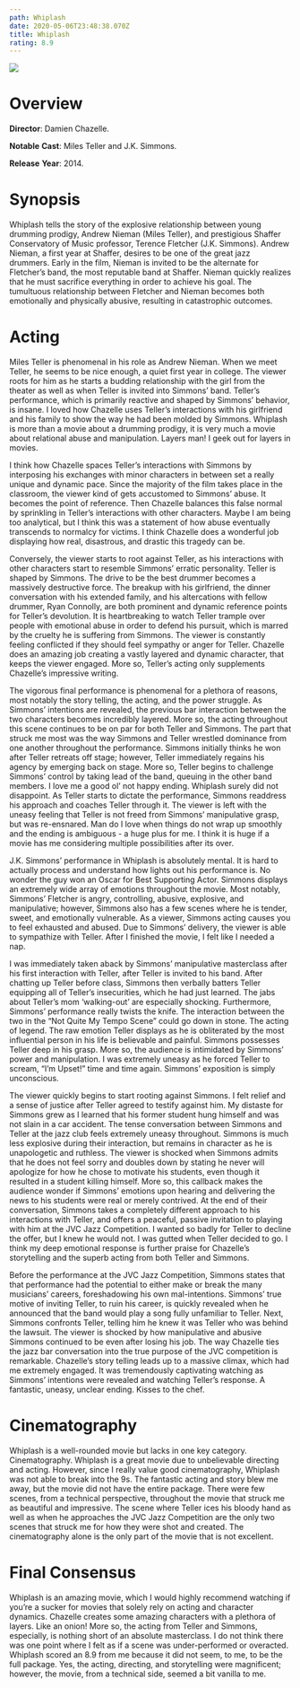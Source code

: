 ```yaml
---
path: Whiplash
date: 2020-05-06T23:48:38.070Z
title: Whiplash
rating: 8.9
---
```

![](https://m.media-amazon.com/images/I/91r0mEadTkL._AC_UY436_FMwebp_QL65_.jpg)

# **Overview**

**Director**: Damien Chazelle.

**Notable** **Cast**: Miles Teller and J.K. Simmons.

**Release** **Year**: 2014.

# **Synopsis**

Whiplash tells the story of the explosive relationship between young drumming prodigy, Andrew Nieman (Miles Teller), and prestigious Shaffer Conservatory of Music professor, Terence Fletcher (J.K. Simmons). Andrew Nieman, a first year at Shaffer, desires to be one of the great jazz drummers. Early in the film, Nieman is invited to be the alternate for Fletcher’s band, the most reputable band at Shaffer. Nieman quickly realizes that he must sacrifice everything in order to achieve his goal. The tumultuous relationship between Fletcher and Nieman becomes both emotionally and physically abusive, resulting in catastrophic outcomes.

# **Acting**

Miles Teller is phenomenal in his role as Andrew Nieman. When we meet Teller, he seems to be nice enough, a quiet first year in college. The viewer roots for him as he starts a budding relationship with the girl from the theater as well as when Teller is invited into Simmons’ band. Teller’s performance, which is primarily reactive and shaped by Simmons’ behavior, is insane. I loved how Chazelle uses Teller’s interactions with his girlfriend and his family to show the way he had been molded by Simmons. Whiplash is more than a movie about a drumming prodigy, it is very much a movie about relational abuse and manipulation. Layers man! I geek out for layers in movies. 

I think how Chazelle spaces Teller’s interactions with Simmons by interposing his exchanges with minor characters in between set a really unique and dynamic pace. Since the majority of the film takes place in the classroom, the viewer kind of gets accustomed to Simmons’ abuse. It becomes the point of reference. Then Chazelle balances this false normal by sprinkling in Teller’s interactions with other characters. Maybe I am being too analytical, but I think this was a statement of how abuse eventually transcends to normalcy for victims. I think Chazelle does a wonderful job displaying how real, disastrous, and drastic this tragedy can be.

Conversely, the viewer starts to root against Teller, as his interactions with other characters start to resemble Simmons’ erratic personality. Teller is shaped by Simmons. The drive to be the best drummer becomes a massively destructive force. The breakup with his girlfriend, the dinner conversation with his extended family, and his altercations with fellow drummer, Ryan Connolly, are both prominent and dynamic reference points for Teller’s devolution. It is heartbreaking to watch Teller trample over people with emotional abuse in order to defend his pursuit, which is marred by the cruelty he is suffering from Simmons. The viewer is constantly feeling conflicted if they should feel sympathy or anger for Teller. Chazelle does an amazing job creating a vastly layered and dynamic character, that keeps the viewer engaged. More so, Teller’s acting only supplements Chazelle’s impressive writing.  

The vigorous final performance is phenomenal for a plethora of reasons, most notably the story telling, the acting, and the power struggle. As Simmons’ intentions are revealed, the previous bar interaction between the two characters becomes incredibly layered. More so, the acting throughout this scene continues to be on par for both Teller and Simmons. The part that struck me most was the way Simmons and Teller wrestled dominance from one another throughout the performance. Simmons initially thinks he won after Teller retreats off stage; however, Teller immediately regains his agency by emerging back on stage. More so, Teller begins to challenge Simmons’ control by taking lead of the band, queuing in the other band members. I love me a good ol’ not happy ending. Whiplash surely did not disappoint. As Teller starts to dictate the performance, Simmons readdress his approach and coaches Teller through it. The viewer is left with the uneasy feeling that Teller is not freed from Simmons’ manipulative grasp, but was re-ensnared. Man do I love when things do not wrap up smoothly and the ending is ambiguous - a huge plus for me. I think it is huge if a movie has me considering multiple possibilities after its over. 

J.K. Simmons’ performance in Whiplash is absolutely mental. It is hard to actually process and understand how lights out his performance is. No wonder the guy won an Oscar for Best Supporting Actor. Simmons displays an extremely wide array of emotions throughout the movie. Most notably, Simmons’ Fletcher is angry, controlling, abusive, explosive, and manipulative; however, Simmons also has a few scenes where he is tender, sweet, and emotionally vulnerable. As a viewer, Simmons acting causes you to feel exhausted and abused. Due to Simmons’ delivery, the viewer is able to sympathize with Teller. After I finished the movie, I felt like I needed a nap. 

I was immediately taken aback by Simmons’ manipulative masterclass after his first interaction with Teller, after Teller is invited to his band. After chatting up Teller before class, Simmons then verbally batters Teller equipping all of Teller’s insecurities, which he had just learned. The jabs about Teller’s mom ‘walking-out’ are especially shocking. Furthermore, Simmons’ performance really twists the knife. The interaction between the two in the “Not Quite My Tempo Scene” could go down in stone. The acting of legend. The raw emotion Teller displays as he is obliterated by the most influential person in his life is believable and painful. Simmons possesses Teller deep in his grasp. More so, the audience is intimidated by Simmons’ power and manipulation. I was extremely uneasy as he forced Teller to scream, “I’m Upset!” time and time again. Simmons’ exposition is simply unconscious. 

The viewer quickly begins to start rooting against Simmons. I felt relief and a sense of justice after Teller agreed to testify against him. My distaste for Simmons grew as I learned that his former student hung himself and was not slain in a car accident. The tense conversation between Simmons and Teller at the jazz club feels extremely uneasy throughout. Simmons is much less explosive during their interaction, but remains in character as he is unapologetic and ruthless. The viewer is shocked when Simmons admits that he does not feel sorry and doubles down by stating he never will apologize for how he chose to motivate his students, even though it resulted in a student killing himself. More so, this callback makes the audience wonder if Simmons’ emotions upon hearing and delivering the news to his students were real or merely contrived. At the end of their conversation, Simmons takes a completely different approach to his interactions with Teller, and offers a peaceful, passive invitation to playing with him at the JVC Jazz Competition. I wanted so badly for Teller to decline the offer, but I knew he would not. I was gutted when Teller decided to go. I think my deep emotional response is further praise for Chazelle’s storytelling and the superb acting from both Teller and Simmons. 

Before the performance at the JVC Jazz Competition, Simmons states that that performance had the potential to either make or break the many musicians’ careers, foreshadowing his own mal-intentions. Simmons’ true motive of inviting Teller, to ruin his career, is quickly revealed when he announced that the band would play a song fully unfamiliar to Teller. Next, Simmons confronts Teller, telling him he knew it was Teller who was behind the lawsuit. The viewer is shocked by how manipulative and abusive Simmons continued to be even after losing his job. The way Chazelle ties the jazz bar conversation into the true purpose of the JVC competition is remarkable. Chazelle’s story telling leads up to a massive climax, which had me extremely engaged. It was tremendously captivating watching as Simmons’ intentions were revealed and watching Teller’s response. A fantastic, uneasy, unclear ending. Kisses to the chef.

# **Cinematography**

Whiplash is a well-rounded movie but lacks in one key category. Cinematography. Whiplash is a great movie due to unbelievable directing and acting. However, since I really value good cinematography, Whiplash was not able to break into the 9s. The fantastic acting and story blew me away, but the movie did not have the entire package. There were few scenes, from a technical perspective, throughout the movie that struck me as beautiful and impressive. The scene where Teller ices his bloody hand as well as when he approaches the JVC Jazz Competition are the only two scenes that struck me for how they were shot and created. The cinematography alone is the only part of the movie that is not excellent. 

# **Final Consensus**

Whiplash is an amazing movie, which I would highly recommend watching if you’re a sucker for movies that solely rely on acting and character dynamics. Chazelle creates some amazing characters with a plethora of layers. Like an onion! More so, the acting from Teller and Simmons, especially, is nothing short of an absolute masterclass. I do not think there was one point where I felt as if a scene was under-performed or overacted. Whiplash scored an 8.9 from me because it did not seem, to me, to be the full package. Yes, the acting, directing, and storytelling were magnificent; however, the movie, from a technical side, seemed a bit vanilla to me.
